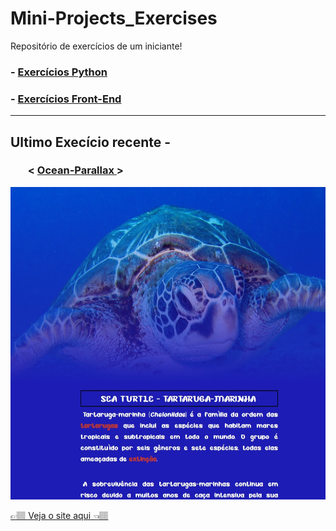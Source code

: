 <h1>Mini-Projects_Exercises</h1>
Repositório de exercícios de um iniciante!
<h3>- <a href='https://github.com/carlos09v/Mini-Projects_Exercises/tree/main/Python' target="_self" rel="next">Exercícios Python</a></h3>
<h3>- <a href='https://github.com/carlos09v/Mini-Projects_Exercises/tree/main/Web' target="_self" rel="next">Exercícios Front-End</a></h3>

<hr>
<h2>Ultimo Execício recente - </h2>
<h3><ol> < <a href="https://github.com/carlos09v/Mini-Projects_Exercises/tree/main/Web/Eu/Ocean_Parallax">Ocean-Parallax </a> >  </ol></h3>
<img src="https://github.com/carlos09v/Mini-Projects_Exercises/blob/main/Web/Eu/Ocean_Parallax/Ocean_Parallax.jpg?raw=true" height='500' alt="Site Ocean_Parallax">
<p><a href="https://carlos09v.github.io/Mini-Projects_Exercises/Web/Eu/Ocean_Parallax/" target="_blank">👉🏽 Veja o site aqui  👈🏽</a></p>
